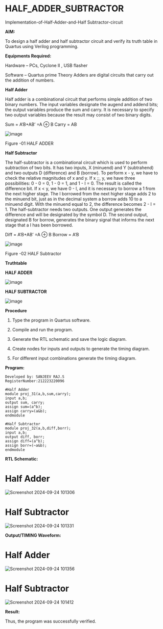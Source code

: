 # HALF_ADDER_SUBTRACTOR

Implementation-of-Half-Adder-and-Half Subtractor-circuit

**AIM:**

To design a half adder and half subtractor circuit and verify its truth table in Quartus using Verilog programming.

**Equipments Required:**

Hardware – PCs, Cyclone II , USB flasher 

Software – Quartus prime Theory Adders are digital circuits that carry out the addition of numbers.

**Half Adder**

Half adder is a combinational circuit that performs simple addition of two binary numbers. The input variables designate the augend and addend bits; the output variables produce the sum and carry. It is necessary to specify two output variables because the result may consist of two binary digits.

Sum = A’B+AB’ =A ⊕ B Carry = AB

![image](https://github.com/naavaneetha/HALF_ADDER_SUBTRACTOR/assets/154305477/bd4a0b2c-cdbc-4184-ab08-81578f121e1f)

Figure -01 HALF ADDER

**Half Subtractor**

The half-subtractor is a combinational circuit which is used to perform subtraction of two bits. It has two inputs, X (minuend) and Y (subtrahend) and two outputs D (difference) and B (borrow). To perform x - y, we have to check the relative magnitudes of x and y. If x ;;, y, we have three possibilities: 0 - 0 = 0, 1 - 0 = 1, and 1 - I = 0. The result is called the difference bit. If x < y, we have 0 - I, and it is necessary to borrow a 1 from the next higher stage. The I borrowed from the next higher stage adds 2 to the minuend bit, just as in the decimal system a borrow adds 10 to a minuend digit. With the minuend equal to 2, the difference becomes 2 - I = 1. The half-subtractor needs two outputs. One output generates the difference and will be designated by the symbol D. The second output, designated B for borrow, generates the binary signal that informs the next stage that a I has been borrowed. 

Diff = A’B+AB’ =A ⊕ B
Borrow = A’B

 ![image](https://github.com/naavaneetha/HALF_ADDER_SUBTRACTOR/assets/154305477/d76b099c-513f-4e7c-843a-e2fd028a531a)

Figure -02 HALF Subtractor


**Truthtable**

**HALF ADDER**

![image](https://github.com/user-attachments/assets/241a5888-c899-4a31-af02-a4aee8e44484)

**HALF SUBTRACTOR**

![image](https://github.com/user-attachments/assets/edb13281-d8bc-47b6-bf14-b9e6a5b32247)

**Procedure**

1.	Type the program in Quartus software.

2.	Compile and run the program.

3.	Generate the RTL schematic and save the logic diagram.

4.	Create nodes for inputs and outputs to generate the timing diagram.

5.	For different input combinations generate the timing diagram.


**Program:**
```
Developed by: SANJEEV RAJ.S
RegisterNumber:212223220096
```
```
#Half Adder
module proj_31(a,b,sum,carry);
input a,b;
output sum, carry;
assign sum=(a^b);
assign carry=(a&b);
endmodule

#Half Subtractor
module proj_32(a,b,diff,borr);
input a,b;
output diff, borr;
assign diff=(a^b);
assign borr=(~a&b);
endmodule
```

**RTL Schematic:**

# Half Adder
![Screenshot 2024-09-24 101306](https://github.com/user-attachments/assets/e6932dae-eae5-4304-9a7c-9edca6dd0241)


# Half Subtractor
![Screenshot 2024-09-24 101331](https://github.com/user-attachments/assets/e1b15ac3-8afd-4feb-88d9-74812215b38b)


**Output/TIMING Waveform:**

# Half Adder
![Screenshot 2024-09-24 101356](https://github.com/user-attachments/assets/7c785708-18cd-4612-a79c-2f21e2bdfd61)


# Half Subtractor
![Screenshot 2024-09-24 101412](https://github.com/user-attachments/assets/c72b1ea8-1208-4226-a356-973aa597dddd)


**Result:**

Thus, the program was successfully verified.
